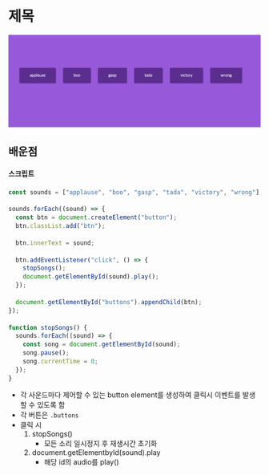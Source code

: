 # 제목

![image](./image/image.png)

## 배운점

#### 스크립트

```javascript
const sounds = ["applause", "boo", "gasp", "tada", "victory", "wrong"];

sounds.forEach((sound) => {
  const btn = document.createElement("button");
  btn.classList.add("btn");

  btn.innerText = sound;

  btn.addEventListener("click", () => {
    stopSongs();
    document.getElementById(sound).play();
  });

  document.getElementById("buttons").appendChild(btn);
});

function stopSongs() {
  sounds.forEach((sound) => {
    const song = document.getElementById(sound);
    song.pause();
    song.currentTime = 0;
  });
}
```

- 각 사운드마다 제어할 수 있는 button element를 생성하여 클릭시 이벤트를 발생할 수 있도록 함
- 각 버튼은 `.buttons`
- 클릭 시
  1. stopSongs()
     - 모든 소리 일시정지 후 재생시간 초기화
  2. document.getElementbyId(sound).play
     - 해당 id의 audio를 play()
